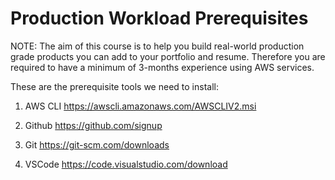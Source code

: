 # Production Workload Prerequisites

NOTE: The aim of this course is to help you build real-world production grade products you can add to your portfolio and resume. 
Therefore you are required to have a minimum of 3-months experience using AWS services. 

These are the prerequisite tools we need to install:

1. AWS CLI
   https://awscli.amazonaws.com/AWSCLIV2.msi

2. Github
   https://github.com/signup

3. Git
   https://git-scm.com/downloads


4. VSCode
   https://code.visualstudio.com/download

